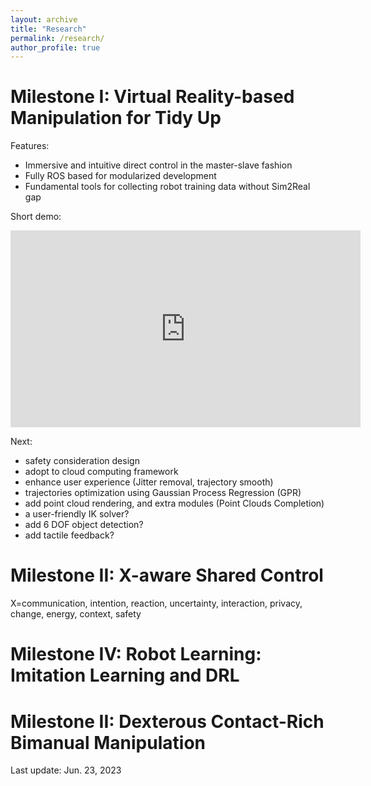 ```yaml
---
layout: archive
title: "Research"
permalink: /research/
author_profile: true
---
```


# Milestone I: Virtual Reality-based Manipulation for Tidy Up

Features:
- Immersive and intuitive direct control in the master-slave fashion
- Fully ROS based for modularized development
- Fundamental tools for collecting robot training data without Sim2Real gap

Short demo:

<iframe width="560" height="315" src="https://www.youtube.com/embed/36P0c6hg3ZQ" title="YouTube video player" frameborder="0" allow="accelerometer; autoplay; clipboard-write; encrypted-media; gyroscope; picture-in-picture; web-share" allowfullscreen></iframe>

Next:
- safety consideration design
- adopt to cloud computing framework
- enhance user experience (Jitter removal, trajectory smooth)
- trajectories optimization using Gaussian Process Regression (GPR)
- add point cloud rendering, and extra modules (Point Clouds Completion)
- a user-friendly IK solver?
- add 6 DOF object detection?
- add tactile feedback?


# Milestone II: X-aware Shared Control

X=communication, intention, reaction, uncertainty, interaction, privacy, change, energy, context, safety

# Milestone IV: Robot Learning: Imitation Learning and DRL

# Milestone II: Dexterous Contact-Rich Bimanual Manipulation




Last update: Jun. 23, 2023
